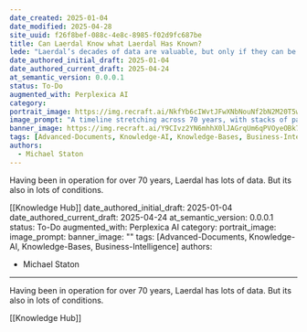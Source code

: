 ```yaml
---
date_created: 2025-01-04
date_modified: 2025-04-28
site_uuid: f26f8bef-088c-4e8c-8985-f02d9fc687be
title: Can Laerdal Know what Laerdal Has Known?
lede: "Laerdal’s decades of data are valuable, but only if they can be unified and made actionable."
date_authored_initial_draft: 2025-01-04
date_authored_current_draft: 2025-04-24
at_semantic_version: 0.0.0.1
status: To-Do
augmented_with: Perplexica AI
category: 
portrait_image: https://img.recraft.ai/NkfYb6cIWvtJFwXNbNouNf2bN2M20T5w85r0QB3KKp8/rs:fit:1024:1820:0/raw:1/plain/abs://external/images/c4ecaa6e-5f9a-4df0-8b70-4839e8239e81
image_prompt: "A timeline stretching across 70 years, with stacks of paper files transforming into digital databases, and a central AI illuminating connections between them. The scene is archival, technical, and forward-looking."
banner_image: https://img.recraft.ai/Y9CIvz2YN6mhhX0lJAGrqUm6qPVOyeOBk7IggaZvoj4/rs:fit:2048:1024:0/raw:1/plain/abs://external/images/027e89f9-962d-4882-8b75-bd2b0cf5352d
tags: [Advanced-Documents, Knowledge-AI, Knowledge-Bases, Business-Intelligence]
authors:
  - Michael Staton
---
```


Having been in operation for over 70 years, Laerdal has lots of data. But its also in lots of conditions.  

[[Knowledge Hub]]
date_authored_initial_draft: 2025-01-04
date_authored_current_draft: 2025-04-24
at_semantic_version: 0.0.0.1
status: To-Do
augmented_with: Perplexica AI
category: 
portrait_image: 
image_prompt: 
banner_image: ""
tags: [Advanced-Documents, Knowledge-AI, Knowledge-Bases, Business-Intelligence]
authors:
  - Michael Staton
---

Having been in operation for over 70 years, Laerdal has lots of data. But its also in lots of conditions.  

[[Knowledge Hub]]